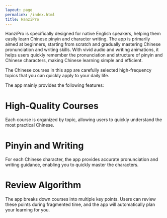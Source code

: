 ```yaml
---
layout: page
permalink: /index.html
title: HanziPro
---
```


HanziPro is specifically designed for native English speakers, helping them easily learn Chinese pinyin and character writing. The app is primarily aimed at beginners, starting from scratch and gradually mastering Chinese pronunciation and writing skills. With vivid audio and writing animations, it helps users quickly remember the pronunciation and structure of pinyin and Chinese characters, making Chinese learning simple and efficient.

The Chinese courses in this app are carefully selected high-frequency topics that you can quickly apply to your daily life.

The app mainly provides the following features:

# High-Quality Courses

Each course is organized by topic, allowing users to quickly understand the most practical Chinese.

# Pinyin and Writing

For each Chinese character, the app provides accurate pronunciation and writing guidance, enabling you to quickly master the characters.

# Review Algorithm

The app breaks down courses into multiple key points. Users can review these points during fragmented time, and the app will automatically plan your learning for you.

